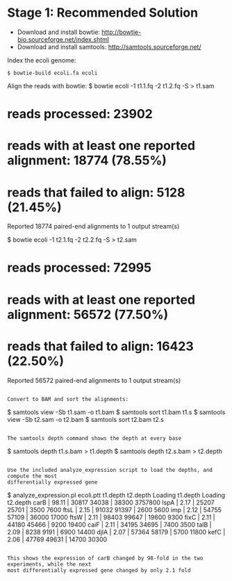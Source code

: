 Stage 1: Recommended Solution
=============================

+ Download and install bowtie: http://bowtie-bio.sourceforge.net/index.shtml
+ Download and install samtools: http://samtools.sourceforge.net/

Index the ecoli genome:
```
$ bowtie-build ecoli.fa ecoli
```

Align the reads with bowtie:
$ bowtie ecoli -1 t1.1.fq -2 t1.2.fq -S > t1.sam
# reads processed: 23902
# reads with at least one reported alignment: 18774 (78.55%)
# reads that failed to align: 5128 (21.45%)
Reported 18774 paired-end alignments to 1 output stream(s)

$ bowtie ecoli -1 t2.1.fq -2 t2.2.fq -S > t2.sam
# reads processed: 72995
# reads with at least one reported alignment: 56572 (77.50%)
# reads that failed to align: 16423 (22.50%)
Reported 56572 paired-end alignments to 1 output stream(s)
```

Convert to BAM and sort the alignments:
```
$ samtools view -Sb t1.sam -o t1.bam
$ samtools sort t1.bam t1.s
$ samtools view -Sb t2.sam -o t2.bam
$ samtools sort t2.bam t2.s
```

The samtools depth command shows the depth at every base
```
$ samtools depth t1.s.bam > t1.depth
$ samtools depth t2.s.bam > t2.depth
```

Use the included analyze_expression script to load the depths, and compute the most
differentially expressed gene

```
$ analyze_expression.pl ecoli.ptt t1.depth t2.depth
Loading t1.depth
Loading t2.depth
carB	|	98.11	|	30817	34038	|	38300	3757800
lspA	|	2.17	|	25207	25701	|	3500	7600
ftsL	|	2.15	|	91032	91397	|	2600	5600
imp	|	2.12	|	54755	57109	|	36000	17000
ftsW	|	2.11	|	98403	99647	|	19600	9300
fixC	|	2.11	|	44180	45466	|	9200	19400
caiF	|	2.11	|	34195	34695	|	7400	3500
talB	|	2.09	|	8238	9191	|	6900	14400
djlA	|	2.07	|	57364	58179	|	5700	11800
kefC	|	2.06	|	47769	49631	|	14700	30300
```

This shows the expression of carB changed by 98-fold in the two experiments, while the next
most differentially expressed gene changed by only 2.1 fold

